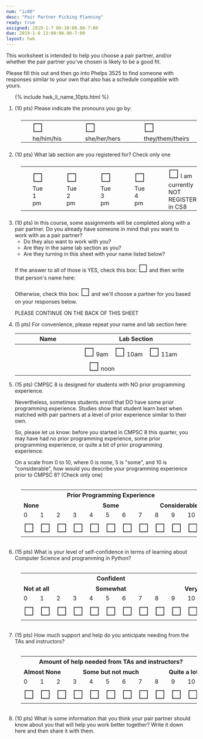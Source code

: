 ```yaml
---
num: "ic00"
desc: "Pair Partner Picking Planning"
ready: true
assigned: 2019-1-7 09:30:00.00-7:00
due: 2019-1-8 13:00:00.00-7:00
layout: hwk
---
```


This worksheet is intended to help you choose a pair partner, and/or whether the pair partner you've chosen is likely to be a good fit.

Please fill this out and then go into Phelps 3525 to find someone with responses similar to your own that also has a schedule compatible with yours.



<ol>
  
  {% include hwk_li_name_10pts.html %}


<li> (10 pts) Please indicate the pronouns you go by:
<table class="circle-one">
<tr>
<td> <span style="font-size: 200%;">&#x2610;</span> he/him/his</td>
<td> <span style="font-size: 200%;">&#x2610;</span> she/her/hers</td>
<td> <span style="font-size: 200%;">&#x2610;</span> they/them/theirs</td>
</tr>
</table>

</li>

<li>(10 pts) What lab section are you registered for? Check only one

<style>
table.circle-one { border: none; width: 100%; margin: 1.5em 1em 1.5em 1em;}

table.circle-one * td { border: none; padding: 0px 2em 0px 2em;}

</style>

<table class="circle-one">
<tr>
<td> <span style="font-size: 200%;">&#x2610;</span> Tue 1 pm</td>
<td> <span style="font-size: 200%;">&#x2610;</span> Tue 2 pm</td>
<td> <span style="font-size: 200%;">&#x2610;</span> Tue 3 pm</td>
<td> <span style="font-size: 200%;">&#x2610;</span> Tue 4 pm</td>
<td> <span style="font-size: 200%;">&#x2610;</span> I am currently NOT REGISTERED in CS8</td>
</tr>
</table>
</li>


<li markdown="1">(10 pts) In this course, some assignments will be completed along with a pair partner.    Do you already have someone in mind that you want to work with as a pair partner?  

* Do they also want to work with you?
* Are they in the same lab section as you?
* Are they turning in this sheet with your name listed below?

If the answer to all of those is YES, check this box: <span style="font-size: 200%;">&#x2610;</span> and then write that person's name here:

Otherwise, check this box: <span style="font-size: 200%;">&#x2610;</span>  and we'll choose a partner for you based on your responses below.


<p>PLEASE CONTINUE ON THE BACK OF THIS SHEET</p>

<div class="pagebreak">
</div>

</li>

<li markdown="1"> (5 pts) For convenience, please repeat your name and lab section here:
  
 | Name | Lab Section |
 |------|-------------|
 |<span style="padding-left: 10em;">&nbsp;</span><br>&nbsp; | <span style="font-size: 200%;">&#x2610;</span> 9am &nbsp;&nbsp;&nbsp;<span style="font-size: 200%;">&#x2610;</span>  10am  &nbsp;&nbsp;&nbsp;<span style="font-size: 200%;">&#x2610;</span>  11am  &nbsp;&nbsp;&nbsp;<span style="font-size: 200%;">&#x2610;</span> noon |


 
  
</li>

<li>(15 pts) CMPSC 8 is designed for students with NO prior programming experience.

Nevertheless, sometimes students enroll that DO have some prior programming experience.  Studies show that student learn best when matched with pair
partners at a level of prior experience similar to their own.

So, please let us know: before you started in CMPSC 8 this quarter, you may have had no prior programming experience, some prior programming experience,
or quite a bit of prior programming experience.

On a scale from 0 to 10, where 0 is none, 5 is "some", and 10 is
"considerable", how would you describe your programming experience prior to CMPSC 8?  (Check only one)

<style>

table.likert { margin: 2em 1em 2em 1em;}
table.likert * td { width: 4em;}
table.likert * th { border: none;}

</style>

<table class="likert">

<tr>
<th colspan="11" style="text-align:center; h">Prior Programming Experience</th>
</tr>
<tr>
<th colspan="4" style="text-align:left; ">None</th>
<th colspan="3" style="text-align:center; ">Some</th>
<th colspan="4" style="text-align:right;">Considerable</th>
</tr>
<tr>
<td>0</td>
<td>1</td>
<td>2</td>
<td>3</td>
<td>4</td>
<td>5</td>
<td>6</td>
<td>7</td>
<td>8</td>
<td>9</td>
<td>10</td>
</tr>
<tr>
<td><span style="font-size: 200%;">&#x2610;</span></td>
<td><span style="font-size: 200%;">&#x2610;</span></td>
<td><span style="font-size: 200%;">&#x2610;</span></td>
<td><span style="font-size: 200%;">&#x2610;</span></td>
<td><span style="font-size: 200%;">&#x2610;</span></td>
<td><span style="font-size: 200%;">&#x2610;</span></td>
<td><span style="font-size: 200%;">&#x2610;</span></td>
<td><span style="font-size: 200%;">&#x2610;</span></td>
<td><span style="font-size: 200%;">&#x2610;</span></td>
<td><span style="font-size: 200%;">&#x2610;</span></td>
<td><span style="font-size: 200%;">&#x2610;</span></td>
</tr>
</table>

</li>

<li>(15 pts) What is your level of self-confidence in terms of learning 
about Computer Science and programming in Python? 

<table class="likert">

<tr>
<th colspan="11" style="text-align:center;">Confident</th>
</tr>
<tr>
<th colspan="4" style="text-align:left;">Not at all </th>
<th colspan="3" style="text-align:center;">Somewhat </th>
<th colspan="4" style="text-align:right;">Very </th>
</tr>
<tr>
<td>0</td>
<td>1</td>
<td>2</td>
<td>3</td>
<td>4</td>
<td>5</td>
<td>6</td>
<td>7</td>
<td>8</td>
<td>9</td>
<td>10</td>
</tr>
<tr>
<td><span style="font-size: 200%;">&#x2610;</span></td>
<td><span style="font-size: 200%;">&#x2610;</span></td>
<td><span style="font-size: 200%;">&#x2610;</span></td>
<td><span style="font-size: 200%;">&#x2610;</span></td>
<td><span style="font-size: 200%;">&#x2610;</span></td>
<td><span style="font-size: 200%;">&#x2610;</span></td>
<td><span style="font-size: 200%;">&#x2610;</span></td>
<td><span style="font-size: 200%;">&#x2610;</span></td>
<td><span style="font-size: 200%;">&#x2610;</span></td>
<td><span style="font-size: 200%;">&#x2610;</span></td>
<td><span style="font-size: 200%;">&#x2610;</span></td>
</tr>
</table>

</li>


<li>(15 pts) How much support and help do you anticipate needing
from the TAs and instructors?


<table class="likert">

<tr>
<th colspan="11" style="text-align:center;">Amount of help needed from TAs and instructors?</th>
</tr>
<tr>
<th colspan="3" style="text-align:left;">Almost None</th>
<th colspan="5" style="text-align:center;">Some but not much</th>
<th colspan="3" style="text-align:right;">Quite a lot</th>
</tr>
<tr>
<td>0</td>
<td>1</td>
<td>2</td>
<td>3</td>
<td>4</td>
<td>5</td>
<td>6</td>
<td>7</td>
<td>8</td>
<td>9</td>
<td>10</td>
</tr>
<tr>
<td><span style="font-size: 200%;">&#x2610;</span></td>
<td><span style="font-size: 200%;">&#x2610;</span></td>
<td><span style="font-size: 200%;">&#x2610;</span></td>
<td><span style="font-size: 200%;">&#x2610;</span></td>
<td><span style="font-size: 200%;">&#x2610;</span></td>
<td><span style="font-size: 200%;">&#x2610;</span></td>
<td><span style="font-size: 200%;">&#x2610;</span></td>
<td><span style="font-size: 200%;">&#x2610;</span></td>
<td><span style="font-size: 200%;">&#x2610;</span></td>
<td><span style="font-size: 200%;">&#x2610;</span></td>
<td><span style="font-size: 200%;">&#x2610;</span></td>
</tr>
</table>

</li>


<li style="margin-bottom: 15em;"> (10 pts) What is some information that you think your pair partner should know about you that will help you work better together?   Write it down here and then share it with them.

</li>



</ol>
